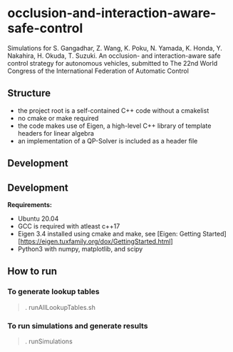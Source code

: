 # occlusion-and-interaction-aware-safe-control

Simulations for S. Gangadhar, Z. Wang, K. Poku, N. Yamada, K. Honda, Y. Nakahira, H. Okuda, T. Suzuki. An occlusion- and
interaction-aware safe control strategy for autonomous vehicles, submitted to The 22nd World Congress of the
International Federation of Automatic Control
 
 ## Structure

* the project root is a self-contained C++ code without a cmakelist
* no cmake or make required
* the code makes use of Eigen, a high-level C++ library of template headers for linear algebra
* an implementation of a QP-Solver is included as a header file


## Development

## Development
**Requirements:**
* Ubuntu 20.04
* GCC is required with atleast c++17
* Eigen 3.4 installed using cmake and make, see [Eigen: Getting Started][https://eigen.tuxfamily.org/dox/GettingStarted.html]
* Python3 with numpy, matplotlib, and scipy


## How to run

### To generate lookup tables
> . runAllLookupTables.sh

### To run simulations and generate results
> . runSimulations
